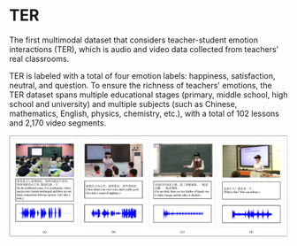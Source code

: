 # **TER**

The first multimodal dataset that considers teacher-student emotion interactions (TER), which is audio and video data collected from teachers' real classrooms. 

TER is labeled with a total of four emotion labels: happiness, satisfaction, neutral, and question. To ensure the richness of teachers' emotions, the TER dataset spans multiple educational stages (primary, middle school, high school and university) and multiple subjects (such as Chinese, mathematics, English, physics, chemistry, etc.), with a total of 102 lessons and 2,170 video segments. 

![examples](examples.png)



